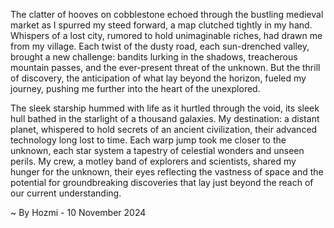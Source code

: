 
The clatter of hooves on cobblestone echoed through the bustling medieval market as I spurred my steed forward, a map clutched tightly in my hand. Whispers of a lost city, rumored to hold unimaginable riches, had drawn me from my village. Each twist of the dusty road, each sun-drenched valley, brought a new challenge: bandits lurking in the shadows, treacherous mountain passes, and the ever-present threat of the unknown. But the thrill of discovery, the anticipation of what lay beyond the horizon, fueled my journey, pushing me further into the heart of the unexplored.

The sleek starship hummed with life as it hurtled through the void, its sleek hull bathed in the starlight of a thousand galaxies. My destination: a distant planet, whispered to hold secrets of an ancient civilization, their advanced technology long lost to time. Each warp jump took me closer to the unknown, each star system a tapestry of celestial wonders and unseen perils. My crew, a motley band of explorers and scientists, shared my hunger for the unknown, their eyes reflecting the vastness of space and the potential for groundbreaking discoveries that lay just beyond the reach of our current understanding. 

~ By Hozmi - 10 November 2024
